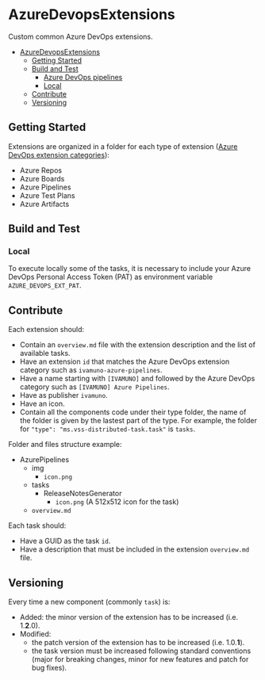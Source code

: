 # AzureDevopsExtensions

Custom common Azure DevOps extensions.

- [AzureDevopsExtensions](#azuredevopsextensions)
  - [Getting Started](#getting-started)
  - [Build and Test](#build-and-test)
    - [Azure DevOps pipelines](#azure-devops-pipelines)
    - [Local](#local)
  - [Contribute](#contribute)
  - [Versioning](#versioning)

## Getting Started

Extensions are organized in a folder for each type of extension ([Azure DevOps extension categories](https://docs.microsoft.com/en-us/azure/devops/extend/develop/manifest?view=azure-devops)):

- Azure Repos
- Azure Boards
- Azure Pipelines
- Azure Test Plans
- Azure Artifacts

## Build and Test

### Local

To execute locally some of the tasks, it is necessary to include your Azure DevOps Personal Access Token (PAT) as environment variable `AZURE_DEVOPS_EXT_PAT`.

## Contribute

Each extension should:

- Contain an `overview.md` file with the extension description and the list of available tasks.
- Have an extension `id` that matches the Azure DevOps extension category such as `ivamuno-azure-pipelines`.
- Have a name starting with `[IVAMUNO]` and followed by the Azure DevOps category such as `[IVAMUNO] Azure Pipelines`.
- Have as publisher `ivamuno`.
- Have an icon.
- Contain all the components code under their type folder, the name of the folder is given by the lastest part of the type. For example, the folder for `"type": "ms.vss-distributed-task.task"` is `tasks`.

Folder and files structure example:

- AzurePipelines
  - img
    - `icon.png`
  - tasks
    - ReleaseNotesGenerator
      - `icon.png` (A 512x512 icon for the task)
  - `overview.md`

Each task should:

- Have a GUID as the task `id`.
- Have a description that must be included in the extension `overview.md` file.

## Versioning

Every time a new component (commonly `task`) is:

- Added: the minor version of the extension has to be increased (i.e. 1.**2**.0).
- Modified:
  - the patch version of the extension has to be increased (i.e. 1.0.**1**).
  - the task version must be increased following standard conventions (major for breaking changes, minor for new features and patch for bug fixes).
